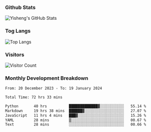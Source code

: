 ### Github Stats
![Yisheng's GitHub Stats](https://github-readme-stats-9qabuvhk1-gongyisheng.vercel.app/api?username=gongyisheng&count_private=true&show_icons=true)
### Tog Langs
![Top Langs](https://github-readme-stats-9qabuvhk1-gongyisheng.vercel.app/api/top-langs/?username=gongyisheng&layout=compact)
### Visitors
![Visitor Count](https://profile-counter.glitch.me/gongyisheng/count.svg)
### Monthly Development Breakdown
<!--START_SECTION:waka-->

```txt
From: 20 December 2023 - To: 19 January 2024

Total Time: 72 hrs 33 mins

Python       40 hrs          █████████████▓░░░░░░░░░░░   55.14 %
Markdown     19 hrs 38 mins  ██████▓░░░░░░░░░░░░░░░░░░   27.07 %
JavaScript   11 hrs 4 mins   ███▓░░░░░░░░░░░░░░░░░░░░░   15.26 %
YAML         28 mins         ▒░░░░░░░░░░░░░░░░░░░░░░░░   00.67 %
Text         28 mins         ░░░░░░░░░░░░░░░░░░░░░░░░░   00.66 %
```

<!--END_SECTION:waka-->
